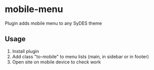 # mobile-menu
Plugin adds mobile menu to any SyDES theme

## Usage

1. Install plugin
2. Add class "to-mobile" to menu lists (main, in sidebar or in footer)
3. Open site on mobile device to check work
